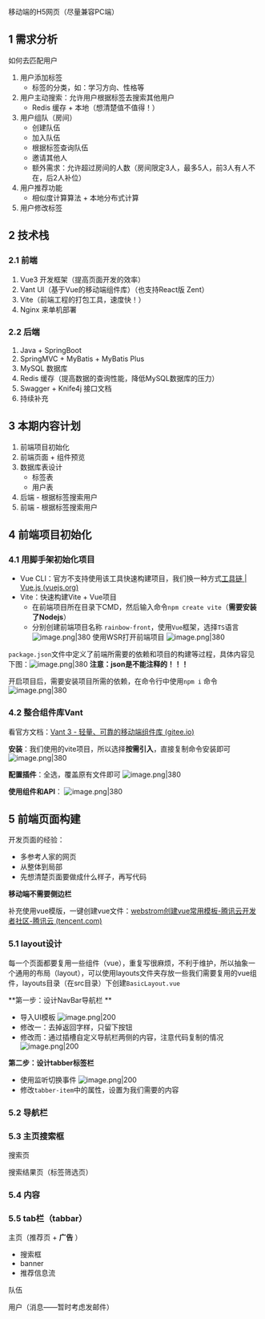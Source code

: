 
移动端的H5网页（尽量兼容PC端）
## 1 需求分析

如何去匹配用户
1. 用户添加标签
	- 标签的分类，如：学习方向、性格等
2. 用户主动搜索：允许用户根据标签去搜索其他用户
	- Redis 缓存 + 本地（想清楚值不值得！）
3. 用户组队（房间）
	- 创建队伍
	- 加入队伍
	- 根据标签查询队伍
	- 邀请其他人
	- 额外需求：允许超过房间的人数（房间限定3人，最多5人，前3人有人不在，后2人补位）
4. 用户推荐功能
	- 相似度计算算法 + 本地分布式计算
5. 用户修改标签


## 2 技术栈

### 2.1 前端

1. Vue3 开发框架（提高页面开发的效率）
2. Vant UI（基于Vue的移动端组件库）（也支持React版 Zent）
3. Vite（前端工程的打包工具，速度快！）
4. Nginx 来单机部署

### 2.2 后端

1. Java + SpringBoot
2. SpringMVC + MyBatis + MyBatis Plus
3. MySQL 数据库
4. Redis 缓存（提高数据的查询性能，降低MySQL数据库的压力）
5.  Swagger + Knife4j 接口文档
6. 持续补充

## 3 本期内容计划

1. 前端项目初始化
2. 前端页面 + 组件预览
3. 数据库表设计
	- 标签表
	- 用户表
4. 后端 - 根据标签搜索用户
5. 前端 - 根据标签搜索用户

## 4 前端项目初始化

### 4.1 用脚手架初始化项目

- Vue CLI：官方不支持使用该工具快速构建项目，我们换一种方式[工具链 | Vue.js (vuejs.org)](https://cn.vuejs.org/guide/scaling-up/tooling.html#project-scaffolding)
- Vite：快速构建Vite + Vue项目
	- 在前端项目所在目录下CMD，然后输入命令`npm create vite`（**需要安装了Nodejs**）
	- 分别创建前端项目名称 `rainbow-front`，使用`Vue`框架，选择`TS`语言
	  ![image.png|380](https://my-obsidian-image.oss-cn-guangzhou.aliyuncs.com/2024/04/3019b96b68a256d2732d533fea76b80b.png)
使用WSR打开前端项目
![image.png|380](https://my-obsidian-image.oss-cn-guangzhou.aliyuncs.com/2024/04/772cb1b5cfaf7118428ccb2a7dfeae42.png)

`package.json`文件中定义了前端所需要的依赖和项目的构建等过程，具体内容见下图：![image.png|380](https://my-obsidian-image.oss-cn-guangzhou.aliyuncs.com/2024/04/dcf0e2a42e2de714c919ac64b083eb33.png)
**注意：json是不能注释的！！！**

开启项目后，需要安装项目所需的依赖，在命令行中使用`npm i` 命令
![image.png|380](https://my-obsidian-image.oss-cn-guangzhou.aliyuncs.com/2024/04/1bce9d301828aab5347c2d9323e4e37a.png)
### 4.2 整合组件库Vant

看官方文档：[Vant 3 - 轻量、可靠的移动端组件库 (gitee.io)](https://vant-contrib.gitee.io/vant/v3/#/zh-CN)

**安装**：我们使用的vite项目，所以选择**按需引入**，直接复制命令安装即可
![image.png|380](https://my-obsidian-image.oss-cn-guangzhou.aliyuncs.com/2024/04/f7709eed41837d62f95a27d6c1981cc2.png)

**配置插件**：全选，覆盖原有文件即可
![image.png|380](https://my-obsidian-image.oss-cn-guangzhou.aliyuncs.com/2024/04/b98512b5bdd0efa776d44bc9fbf7186c.png)


**使用组件和API**：
![image.png|380](https://my-obsidian-image.oss-cn-guangzhou.aliyuncs.com/2024/04/5c568353a05291780fc145526b45e70a.png)

## 5 前端页面构建

开发页面的经验：
- 多参考人家的网页
- 从整体到局部
- 先想清楚页面要做成什么样子，再写代码

**移动端不需要侧边栏**

补充使用vue模版，一键创建vue文件：[webstrom创建vue常用模板-腾讯云开发者社区-腾讯云 (tencent.com)](https://cloud.tencent.com/developer/article/1834320)
### 5.1 layout设计

每一个页面都要复用一些组件（vue），重复写很麻烦，不利于维护，所以抽象一个通用的布局（layout），可以使用layouts文件夹存放一些我们需要复用的vue组件，layouts目录（在src目录）下创建`BasicLayout.vue`

**第一步：设计NavBar导航栏 **
- 导入UI模板
![image.png|200](https://my-obsidian-image.oss-cn-guangzhou.aliyuncs.com/2024/04/340d6e0e57d83fc7a228c6df2513ca73.png)
- 修改一：去掉返回字样，只留下按钮
- 修改而：通过插槽自定义导航栏两侧的内容，注意代码复制的情况
		![image.png|200](https://my-obsidian-image.oss-cn-guangzhou.aliyuncs.com/2024/04/2e31ad8befdd78072bb396f0b3273559.png)

**第二步：设计tabber标签栏**
- 使用监听切换事件
  ![image.png|200](https://my-obsidian-image.oss-cn-guangzhou.aliyuncs.com/2024/04/c19593febb241e9d79b2441e99c90862.png)
- 修改`tabber-item`中的属性，设置为我们需要的内容

  

### 5.2 导航栏

### 5.3 主页搜索框

搜索页

搜索结果页（标签筛选页）

### 5.4 内容

### 5.5 tab栏（tabbar）

主页（推荐页 + **广告** ）
- 搜索框
- banner
- 推荐信息流

队伍


用户（消息——暂时考虑发邮件）




